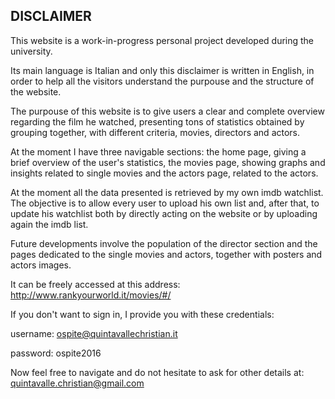 <h2>DISCLAIMER</h2>

This website is a work-in-progress personal project developed during the university.

Its main language is Italian and only this disclaimer is written in English, in order to help all the visitors understand the purpouse and the structure of the website.
  
The purpouse of this website is to give users a clear and complete overview regarding the film he watched, presenting tons of statistics obtained by grouping together, with different criteria, movies, directors and actors.
  
At the moment I have three navigable sections: the home page, giving a brief overview of the user's statistics, the movies page, showing graphs and insights related to single movies and the actors page, related to the actors.
  
At the moment all the data presented is retrieved by my own imdb watchlist. The objective is to allow every user to upload his own list and, after that, to update his watchlist both by directly acting on the website or by uploading again the imdb list.
  
Future developments involve the population of the director section and the pages dedicated to the single movies and actors, together with posters and actors images.

It can be freely accessed at this address: http://www.rankyourworld.it/movies/#/

If you don't want to sign in, I provide you with these credentials:

username: ospite@quintavallechristian.it

password: ospite2016
  
Now feel free to navigate and do not hesitate to ask for other details at: quintavalle.christian@gmail.com


